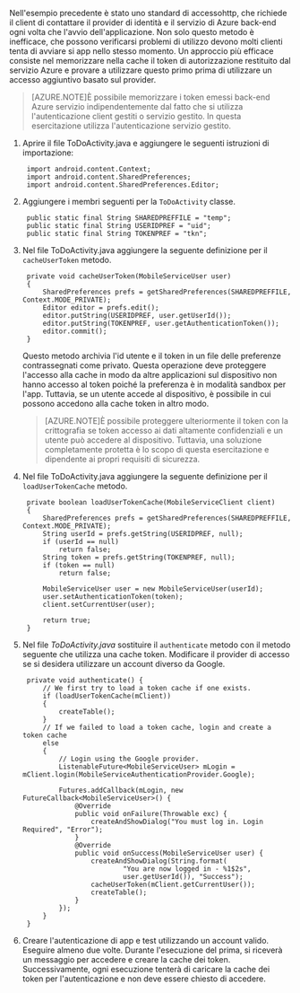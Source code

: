 
Nell'esempio precedente è stato uno standard di accessohttp, che richiede il client di contattare il provider di identità e il servizio di Azure back-end ogni volta che l'avvio dell'applicazione. Non solo questo metodo è inefficace, che possono verificarsi problemi di utilizzo devono molti clienti tenta di avviare si app nello stesso momento. Un approccio più efficace consiste nel memorizzare nella cache il token di autorizzazione restituito dal servizio Azure e provare a utilizzare questo primo prima di utilizzare un accesso aggiuntivo basato sul provider. 

>[AZURE.NOTE]È possibile memorizzare i token emessi back-end Azure servizio indipendentemente dal fatto che si utilizza l'autenticazione client gestiti o servizio gestito. In questa esercitazione utilizza l'autenticazione servizio gestito.


1. Aprire il file ToDoActivity.java e aggiungere le seguenti istruzioni di importazione:

        import android.content.Context;
        import android.content.SharedPreferences;
        import android.content.SharedPreferences.Editor;

2. Aggiungere i membri seguenti per la `ToDoActivity` classe.

        public static final String SHAREDPREFFILE = "temp"; 
        public static final String USERIDPREF = "uid";  
        public static final String TOKENPREF = "tkn";   


3. Nel file ToDoActivity.java aggiungere la seguente definizione per il `cacheUserToken` metodo.
 
        private void cacheUserToken(MobileServiceUser user)
        {
            SharedPreferences prefs = getSharedPreferences(SHAREDPREFFILE, Context.MODE_PRIVATE);
            Editor editor = prefs.edit();
            editor.putString(USERIDPREF, user.getUserId());
            editor.putString(TOKENPREF, user.getAuthenticationToken());
            editor.commit();
        }   
  
    Questo metodo archivia l'id utente e il token in un file delle preferenze contrassegnati come privato. Questa operazione deve proteggere l'accesso alla cache in modo da altre applicazioni sul dispositivo non hanno accesso al token poiché la preferenza è in modalità sandbox per l'app. Tuttavia, se un utente accede al dispositivo, è possibile in cui possono accedono alla cache token in altro modo. 

    >[AZURE.NOTE]È possibile proteggere ulteriormente il token con la crittografia se token accesso ai dati altamente confidenziali e un utente può accedere al dispositivo. Tuttavia, una soluzione completamente protetta è lo scopo di questa esercitazione e dipendente ai propri requisiti di sicurezza.


4. Nel file ToDoActivity.java aggiungere la seguente definizione per il `loadUserTokenCache` metodo.

        private boolean loadUserTokenCache(MobileServiceClient client)
        {
            SharedPreferences prefs = getSharedPreferences(SHAREDPREFFILE, Context.MODE_PRIVATE);
            String userId = prefs.getString(USERIDPREF, null); 
            if (userId == null)
                return false;
            String token = prefs.getString(TOKENPREF, null); 
            if (token == null)
                return false;
                
            MobileServiceUser user = new MobileServiceUser(userId);
            user.setAuthenticationToken(token);
            client.setCurrentUser(user);
                
            return true;
        }



5. Nel file *ToDoActivity.java* sostituire il `authenticate` metodo con il metodo seguente che utilizza una cache token. Modificare il provider di accesso se si desidera utilizzare un account diverso da Google.

        private void authenticate() {
            // We first try to load a token cache if one exists.
            if (loadUserTokenCache(mClient))
            {
                createTable();
            }
            // If we failed to load a token cache, login and create a token cache
            else
            {
                // Login using the Google provider.    
                ListenableFuture<MobileServiceUser> mLogin = mClient.login(MobileServiceAuthenticationProvider.Google);
        
                Futures.addCallback(mLogin, new FutureCallback<MobileServiceUser>() {
                    @Override
                    public void onFailure(Throwable exc) {
                        createAndShowDialog("You must log in. Login Required", "Error");
                    }           
                    @Override
                    public void onSuccess(MobileServiceUser user) {
                        createAndShowDialog(String.format(
                                "You are now logged in - %1$2s",
                                user.getUserId()), "Success");
                        cacheUserToken(mClient.getCurrentUser());
                        createTable();  
                    }
                });
            }
        }

6. Creare l'autenticazione di app e test utilizzando un account valido. Eseguire almeno due volte. Durante l'esecuzione del prima, si riceverà un messaggio per accedere e creare la cache dei token. Successivamente, ogni esecuzione tenterà di caricare la cache dei token per l'autenticazione e non deve essere chiesto di accedere.



